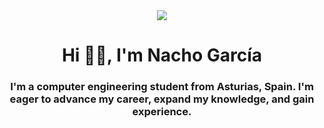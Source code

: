 <div id="header" align="center">
  <img src="https://media.giphy.com/media/YmwmoKjvERkdbqS9TT/giphy.gif" />
  <h1 align="center"> Hi 👋🏼, I'm Nacho García</h1>
  <h3 align="center"> I'm a computer engineering student from Asturias, Spain. I'm eager to advance my career, expand my knowledge, and gain experience.</h3>
</div>
<!--
**nacho-garcia/nacho-garcia** is a ✨ _special_ ✨ repository because its `README.md` (this file) appears on your GitHub profile.

Here are some ideas to get you started:

- 🔭 I’m currently working on ...
- 🌱 I’m currently learning ...
- 👯 I’m looking to collaborate on ...
- 🤔 I’m looking for help with ...
- 💬 Ask me about ...
- 📫 How to reach me: ...
- 😄 Pronouns: ...
- ⚡ Fun fact: ...
-->
